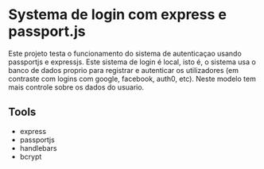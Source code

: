 # Systema de login com express e passport.js

Este projeto testa o funcionamento do sistema de autenticaçao usando passportjs e expressjs. Este sistema de login é local, isto é, o sistema usa o banco de dados proprio para registrar e autenticar os utilizadores (em contraste com logins com google, facebook, auth0, etc). Neste modelo tem mais controle sobre os dados do usuario.

## Tools

- express
- passportjs
- handlebars
- bcrypt
